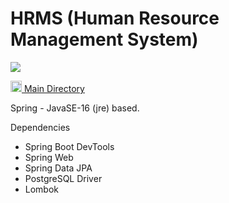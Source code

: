 # HRMS (Human Resource Management System)
<img src="https://r.resimlink.com/LiGlh.jpg"></img>


<a href="https://github.com/FurkanBerkant/HRMS.Java/tree/master/src/main/java/com/kodlamaio/hrms"> <img width=18 src="https://github.com/karcan/javaBootcamp/blob/master/images/java-32.png?raw=true"> Main Directory </a>

Spring - JavaSE-16 (jre) based.

Dependencies
- Spring Boot DevTools
- Spring Web
- Spring Data JPA
- PostgreSQL Driver
- Lombok
